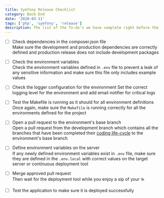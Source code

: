 ```yaml
---
title: Symfony Release Checklist
category: Back-End
date: '2020-03-11'
tags: ['php', 'symfony', 'release']
description: The list of the To-do's we have complete right before the deploy our application to stage or live 🚀
---
```


- [ ] Check dependencies in the composer.json file  
Make sure the development and production dependencies are correctly defined and production release does not include development packages

- [ ] Check the environment variables  
Check the environment variables defined in `.env` file to prevent a leak of any sensitive information and make sure this file only includes example values

- [ ] Check the logger configuration for the environment
Set the correct logging level for the environment and add email notifier for critical logs

- [ ] Test the Makefile is running as it should for all environment definitions  
Once again, make sure the `Makefile` is running correctly for all the environments defined for the project

- [ ] Open a pull request to the environment's base branch  
Open a pull request from the development branch which contains all the branches that have been completed their [coding life-cycle](/checklist/coding-life-cycle-of-a-jira-issue) to the environment's base branch

- [ ] Define environment variables on the server  
If any newly defined environment variables exist in `.env` file, make sure they are defined in the `.env.local` with correct values on the target server or continuous deployment tool

- [ ] Merge approved pull request  
Then wait for the deployment tool while you enjoy a sip of your ☕️

- [ ] Test the application to make sure it is deployed successfully
